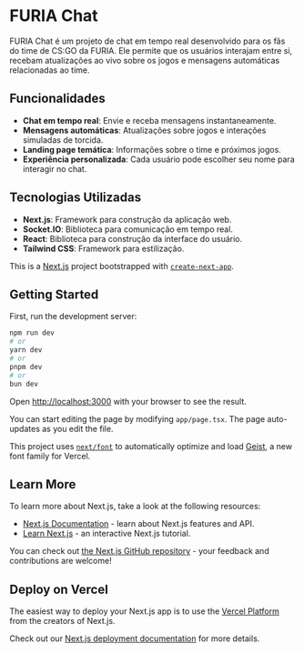 # FURIA Chat

FURIA Chat é um projeto de chat em tempo real desenvolvido para os fãs do time de CS:GO da FURIA. Ele permite que os usuários interajam entre si, recebam atualizações ao vivo sobre os jogos e mensagens automáticas relacionadas ao time.

## Funcionalidades

- **Chat em tempo real**: Envie e receba mensagens instantaneamente.
- **Mensagens automáticas**: Atualizações sobre jogos e interações simuladas de torcida.
- **Landing page temática**: Informações sobre o time e próximos jogos.
- **Experiência personalizada**: Cada usuário pode escolher seu nome para interagir no chat.

## Tecnologias Utilizadas

- **Next.js**: Framework para construção da aplicação web.
- **Socket.IO**: Biblioteca para comunicação em tempo real.
- **React**: Biblioteca para construção da interface do usuário.
- **Tailwind CSS**: Framework para estilização.




This is a [Next.js](https://nextjs.org) project bootstrapped with [`create-next-app`](https://nextjs.org/docs/app/api-reference/cli/create-next-app).

## Getting Started

First, run the development server:

```bash
npm run dev
# or
yarn dev
# or
pnpm dev
# or
bun dev
```

Open [http://localhost:3000](http://localhost:3000) with your browser to see the result.

You can start editing the page by modifying `app/page.tsx`. The page auto-updates as you edit the file.

This project uses [`next/font`](https://nextjs.org/docs/app/building-your-application/optimizing/fonts) to automatically optimize and load [Geist](https://vercel.com/font), a new font family for Vercel.

## Learn More

To learn more about Next.js, take a look at the following resources:

- [Next.js Documentation](https://nextjs.org/docs) - learn about Next.js features and API.
- [Learn Next.js](https://nextjs.org/learn) - an interactive Next.js tutorial.

You can check out [the Next.js GitHub repository](https://github.com/vercel/next.js) - your feedback and contributions are welcome!

## Deploy on Vercel

The easiest way to deploy your Next.js app is to use the [Vercel Platform](https://vercel.com/new?utm_medium=default-template&filter=next.js&utm_source=create-next-app&utm_campaign=create-next-app-readme) from the creators of Next.js.

Check out our [Next.js deployment documentation](https://nextjs.org/docs/app/building-your-application/deploying) for more details.
